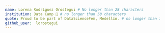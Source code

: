 ```yaml
---
name: Lorena Rodríguez Oróstegui # No longer than 28 characters
institution: Data Camp 🚩 # no longer than 58 characters
quote: Proud to be part of DataScienceFem, Medellín. # no longer than 100 characters, avoid using quotes(") to guarantee the format remains the same.
github_user:  lorostegui
---
```

